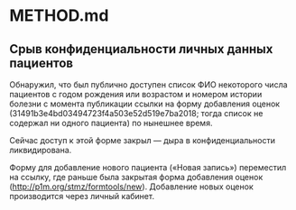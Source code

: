 # METHOD.md

## Срыв конфиденциальности личных данных пациентов

Обнаружил, что был публично доступен список ФИО некоторого числа пациентов с годом рождения или возрастом и номером истории болезни с момента публикации ссылки на форму добавления оценок (31491b3e4bd03494723f4a503e52d519e7ba2018; тогда список не содержал ни одного пациента) по нынешнее время.

Сейчас доступ к этой форме закрыл — дыра в конфиденциальности ликвидирована.

Форму для добавление нового пациента («Новая запись») переместил на ссылку, где раньше была закрытая форма добавления оценок (http://p1m.org/stmz/formtools/new). Добавление новых оценок производится через личный кабинет.

